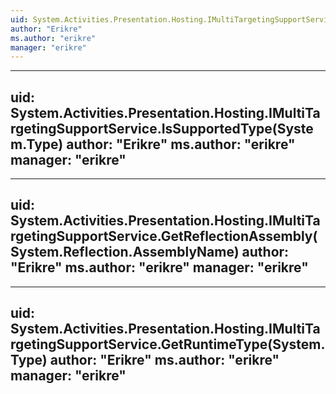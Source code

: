 ```yaml
---
uid: System.Activities.Presentation.Hosting.IMultiTargetingSupportService
author: "Erikre"
ms.author: "erikre"
manager: "erikre"
---
```


---
uid: System.Activities.Presentation.Hosting.IMultiTargetingSupportService.IsSupportedType(System.Type)
author: "Erikre"
ms.author: "erikre"
manager: "erikre"
---

---
uid: System.Activities.Presentation.Hosting.IMultiTargetingSupportService.GetReflectionAssembly(System.Reflection.AssemblyName)
author: "Erikre"
ms.author: "erikre"
manager: "erikre"
---

---
uid: System.Activities.Presentation.Hosting.IMultiTargetingSupportService.GetRuntimeType(System.Type)
author: "Erikre"
ms.author: "erikre"
manager: "erikre"
---

